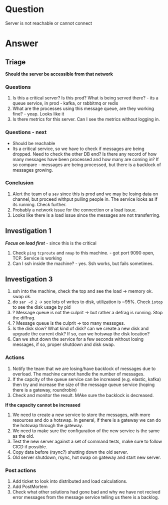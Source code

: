# Question
Server is not reachable or cannot connect

# Answer

## Triage

**Should the server be accessible from that network** 

### Questions
1. Is this a critical server? Is this prod? What is being served there? - its a queue service, in prod - kafka, or rabbitmq or redis
2. What are the processes using this message queue, are they working fine? - yeap. Looks like it
3. Is there metrics for this server. Can I see the metrics without logging in.

### Questions - next
* Should be reachable
* Its a critical service, so we have to check if messages are being dropped. Need to check the other DB end? Is there
any record of how many messages have been processed and how many are coming in? If so compare -  messages are being processed, but there is a backlock of messages growing.

### Conclusion
1. Alert the team of a `sev` since this is prod and we may be losing data on channel, but proceed withput pulling people in. The service looks as if its running. Check further.
2. Probably a network issue for the connection or a load issue. 
3. Looks like there is a load issue since the messages are not transferring.

## Investigation 1
***Focus on load first*** - since this is the critical 

1. Check `ping` `tcproute` and `nmap` to this machine. - got port 9090 open, TCP. Service is working
2. Can I ssh inside the machine? - yes. Ssh works, but fails sometimes.

## Investigation 3
1. ssh into the machine, check the top and see the load -> memory ok. swap ok.
2. do `sar -d 2` -> see lots of writes to disk, utilization is ~95%. Check `iotop` to see the disk usage by pid
3. ? Message queue is not the culprit -> but rather a defrag is running. Stop the diffrag. 
3. ? Message queue is the culprit -> too many messsges.
4. Is the disk slow? What kind of disk? can we create a new disk and upgrade the current disk? If so, can we hotswap the disk location?
5. Can we shut down the service for a few seconds without losing messages, if so, proper shutdown and disk swap. 

### Actions
1. Notify the team that we are losing/have backlock of messages due to overload. The machine cannot handle the number of messages.
2. If the capcity of the queue service can be increased (e.g. elastic, kafka) then try and increase the size of the message queue service (hoping there is a gateway, roundrobin)
3. Check and monitor the result. MAke sure the backlock is decreased. 

**If the capacity cannot be increased**
1. We need to create a new service to store the messages, with more resources and do a hotswap. In general, if there is a gateway we can do the hotswap through the gateway.
2. We need to make sure the configuration of the new service is the same as the old.
3. Test the new server against a set of command tests, make sure to follow CICD if possible.
3. Copy data before (rsync?) shutting down the old server.
4. Old server shutdown, rsync, hot swap on gateway and start new server. 

### Post actions
1. Add ticket to look into distributed and load calculations.
2. Add PostMortem
3. Check what other solutions had gone bad and why we have not recived error messages from the message service telling us there is a backlog.
